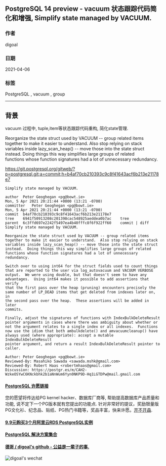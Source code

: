 ## PostgreSQL 14 preview - vacuum 状态跟踪代码简化和增强, Simplify state managed by VACUUM.     
      
### 作者      
digoal      
      
### 日期      
2021-04-06       
      
### 标签      
PostgreSQL , vacuum , group      
      
----      
      
## 背景      
vacuum 过程中, tuple,item等状态跟踪代码重构, 简化state管理.   
  
Reorganize the state struct used by VACUUM -- group related items  
together to make it easier to understand.  Also stop relying on stack  
variables inside lazy_scan_heap() -- move those into the state struct  
instead.  Doing things this way simplifies large groups of related  
functions whose function signatures had a lot of unnecessary redundancy.  
  
https://git.postgresql.org/gitweb/?p=postgresql.git;a=commit;h=b4af70cb210393c9c8f41643acf6b213e21178e7  
  
```  
Simplify state managed by VACUUM.  
  
author	Peter Geoghegan <pg@bowt.ie>	  
Mon, 5 Apr 2021 20:21:44 +0000 (13:21 -0700)  
committer	Peter Geoghegan <pg@bowt.ie>	  
Mon, 5 Apr 2021 20:21:44 +0000 (13:21 -0700)  
commit	b4af70cb210393c9c8f41643acf6b213e21178e7  
tree	6941f50913208c201398cac548925aeddea0b7ac	tree  
parent	6c3ffd697e2242f5497ea4b40fffc8f6f922ff60	commit | diff  
Simplify state managed by VACUUM.  
  
Reorganize the state struct used by VACUUM -- group related items  
together to make it easier to understand.  Also stop relying on stack  
variables inside lazy_scan_heap() -- move those into the state struct  
instead.  Doing things this way simplifies large groups of related  
functions whose function signatures had a lot of unnecessary redundancy.  
  
Switch over to using int64 for the struct fields used to count things  
that are reported to the user via log_autovacuum and VACUUM VERBOSE  
output.  We were using double, but that doesn't seem to have any  
advantages.  Using int64 makes it possible to add assertions that verify  
that the first pass over the heap (pruning) encounters precisely the  
same number of LP_DEAD items that get deleted from indexes later on, in  
the second pass over the heap.  These assertions will be added in later  
commits.  
  
Finally, adjust the signatures of functions with IndexBulkDeleteResult  
pointer arguments in cases where there was ambiguity about whether or  
not the argument relates to a single index or all indexes.  Functions  
now use the idiom that both ambulkdelete() and amvacuumcleanup() have  
always used (where appropriate): accept a mutable IndexBulkDeleteResult  
pointer argument, and return a result IndexBulkDeleteResult pointer to  
caller.  
  
Author: Peter Geoghegan <pg@bowt.ie>  
Reviewed-By: Masahiko Sawada <sawada.mshk@gmail.com>  
Reviewed-By: Robert Haas <robertmhaas@gmail.com>  
Discussion: https://postgr.es/m/CAH2-WzkeOSYwC6KNckbhk2b1aNnWum6Yyn0NKP9D-Hq1LGTDPw@mail.gmail.com   
```  
    
  
#### [PostgreSQL 许愿链接](https://github.com/digoal/blog/issues/76 "269ac3d1c492e938c0191101c7238216")
您的愿望将传达给PG kernel hacker、数据库厂商等, 帮助提高数据库产品质量和功能, 说不定下一个PG版本就有您提出的功能点. 针对非常好的提议，奖励限量版PG文化衫、纪念品、贴纸、PG热门书籍等，奖品丰富，快来许愿。[开不开森](https://github.com/digoal/blog/issues/76 "269ac3d1c492e938c0191101c7238216").  
  
  
#### [9.9元购买3个月阿里云RDS PostgreSQL实例](https://www.aliyun.com/database/postgresqlactivity "57258f76c37864c6e6d23383d05714ea")
  
  
#### [PostgreSQL 解决方案集合](https://yq.aliyun.com/topic/118 "40cff096e9ed7122c512b35d8561d9c8")
  
  
#### [德哥 / digoal's github - 公益是一辈子的事.](https://github.com/digoal/blog/blob/master/README.md "22709685feb7cab07d30f30387f0a9ae")
  
  
![digoal's wechat](../pic/digoal_weixin.jpg "f7ad92eeba24523fd47a6e1a0e691b59")
  
